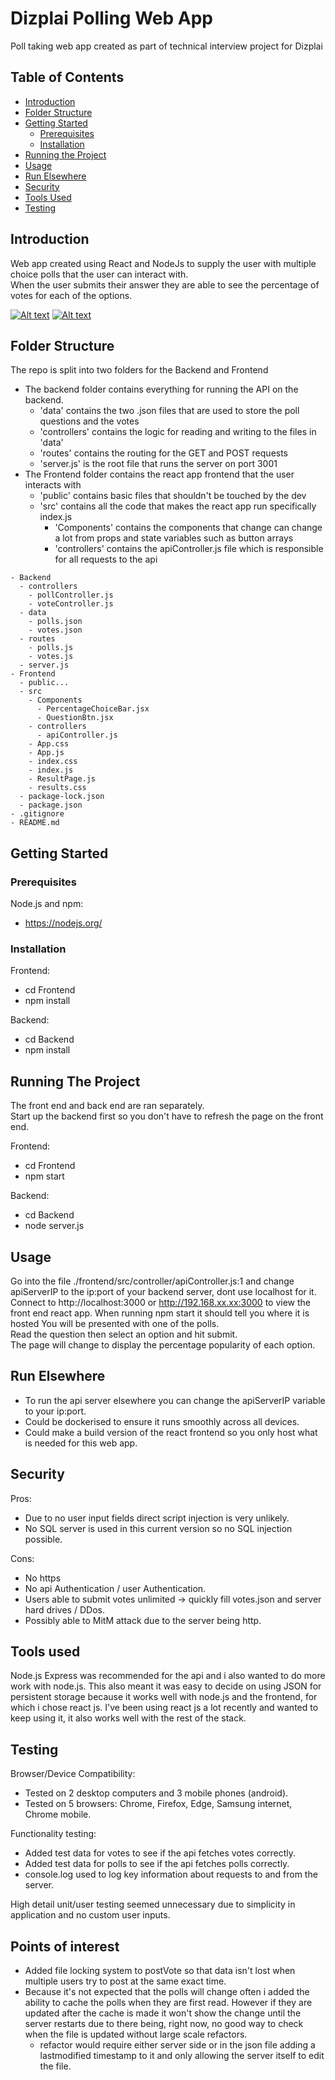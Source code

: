 # Dizplai Polling Web App

Poll taking web app created as part of technical interview project for Dizplai

## Table of Contents

- [Introduction](#introduction)
- [Folder Structure](#folder-structure)
- [Getting Started](#getting-started)
  - [Prerequisites](#prerequisites)
  - [Installation](#installation)
- [Running the Project](#running-the-project)
- [Usage](#usage)
- [Run Elsewhere](#run-elsewhere)
- [Security](#security)
- [Tools Used](#tools-used)
- [Testing](#testing)

## Introduction

Web app created using React and NodeJs to supply the user with multiple choice polls that the user can interact with.  
When the user submits their answer they are able to see the percentage of votes for each of the options.

[![Alt text](./PublicItems/main.JPG)](./PublicItems/main.JPG)
[![Alt text](./PublicItems/ResultScreenTest.JPG)](./PublicItems/ResultScreenTest.JPG)

## Folder Structure

The repo is split into two folders for the Backend and Frontend

- The backend folder contains everything for running the API on the backend.
  - 'data' contains the two .json files that are used to store the poll questions and the votes
  - 'controllers' contains the logic for reading and writing to the files in 'data'
  - 'routes' contains the routing for the GET and POST requests
  - 'server.js' is the root file that runs the server on port 3001
- The Frontend folder contains the react app frontend that the user interacts with
  - 'public' contains basic files that shouldn't be touched by the dev
  - 'src' contains all the code that makes the react app run specifically index.js
    - 'Components' contains the components that change can change a lot from props and state variables such as button arrays
    - 'controllers' contains the apiController.js file which is responsible for all requests to the api

```plaintext
- Backend
  - controllers
    - pollController.js
    - voteController.js
  - data
    - polls.json
    - votes.json
  - routes
    - polls.js
    - votes.js
  - server.js
- Frontend
  - public...
  - src
    - Components
      - PercentageChoiceBar.jsx
      - QuestionBtn.jsx
    - controllers
      - apiController.js
    - App.css
    - App.js
    - index.css
    - index.js
    - ResultPage.js
    - results.css
  - package-lock.json
  - package.json
- .gitignore
- README.md
```

## Getting Started

### Prerequisites

Node.js and npm:

- https://nodejs.org/

### Installation

Frontend:

- cd Frontend
- npm install

Backend:

- cd Backend
- npm install

## Running The Project

The front end and back end are ran separately.  
Start up the backend first so you don't have to refresh the page on the front end.

Frontend:

- cd Frontend
- npm start

Backend:

- cd Backend
- node server.js

## Usage

Go into the file ./frontend/src/controller/apiController.js:1 and change apiServerIP to the ip:port of your backend server, dont use localhost for it.
Connect to http://localhost:3000 or http://192.168.xx.xx:3000 to view the front end react app. When running npm start it should tell you where it is hosted
You will be presented with one of the polls.  
Read the question then select an option and hit submit.  
The page will change to display the percentage popularity of each option.

## Run Elsewhere

- To run the api server elsewhere you can change the apiServerIP variable to your ip:port.
- Could be dockerised to ensure it runs smoothly across all devices.
- Could make a build version of the react frontend so you only host what is needed for this web app.

## Security

Pros:

- Due to no user input fields direct script injection is very unlikely.
- No SQL server is used in this current version so no SQL injection possible.

Cons:

- No https
- No api Authentication / user Authentication.
- Users able to submit votes unlimited -> quickly fill votes.json and server hard drives / DDos.
- Possibly able to MitM attack due to the server being http.

## Tools used

Node.js Express was recommended for the api and i also wanted to do more work with node.js. This also meant it was easy to decide on using JSON for persistent storage because it works well with node.js and the frontend, for which i chose react js. I've been using react js a lot recently and wanted to keep using it, it also works well with the rest of the stack.

## Testing

Browser/Device Compatibility:

- Tested on 2 desktop computers and 3 mobile phones (android).
- Tested on 5 browsers: Chrome, Firefox, Edge, Samsung internet, Chrome mobile.

Functionality testing:

- Added test data for votes to see if the api fetches votes correctly.
- Added test data for polls to see if the api fetches polls correctly.
- console.log used to log key information about requests to and from the server.

High detail unit/user testing seemed unnecessary due to simplicity in application and no custom user inputs.

## Points of interest

- Added file locking system to postVote so that data isn't lost when multiple users try to post at the same exact time.
- Because it's not expected that the polls will change often i added the ability to cache the polls when they are first read. However if they are updated after the cache is made it won't show the change until the server restarts due to there being, right now, no good way to check when the file is updated without large scale refactors.
  - refactor would require either server side or in the json file adding a lastmodified timestamp to it and only allowing the server itself to edit the file.
